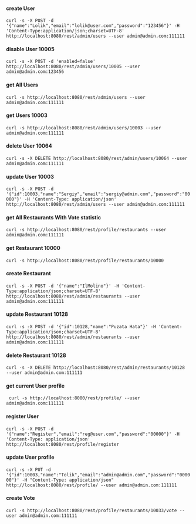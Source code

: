 #### create User
`curl -s -X POST -d '{"name":"Lolik","email":"lolik@user.com","password":"123456"}' -H 'Content-Type:application/json;charset=UTF-8' http://localhost:8080/rest/admin/users --user admin@admin.com:111111`

#### disable User 10005
`curl -s -X POST -d 'enabled=false' http://localhost:8080/rest/admin/users/10005 --user admin@admin.com:123456`

#### get All Users
`curl -s http://localhost:8080/rest/admin/users --user admin@admin.com:111111`

#### get Users 10003
`curl -s http://localhost:8080/rest/admin/users/10003 --user admin@admin.com:111111`

#### delete User 10064
`curl -s -X DELETE http://localhost:8080/rest/admin/users/10064 --user admin@admin.com:111111`

#### update User 10003
`curl -s -X POST -d '{"id":10003,"name":"Sergiy","email":"sergiy@admin.com","password":"00000"}' -H 'Content-Type: application/json' http://localhost:8080/rest/admin/users --user admin@admin.com:111111`

#### get All Restaurants With Vote statistic
`curl -s http://localhost:8080/rest/profile/restaurants --user admin@admin.com:111111`

#### get Restaurant 10000
`curl -s http://localhost:8080/rest/profile/restaurants/10000`

#### create Restaurant
`curl -s -X POST -d '{"name":"IlMolino"}' -H 'Content-Type:application/json;charset=UTF-8' http://localhost:8080/rest/admin/restaurants --user admin@admin.com:111111`

#### update Restaurant 10128
`curl -s -X POST -d '{"id":10128,"name":"Puzata Hata"}' -H 'Content-Type:application/json;charset=UTF-8' http://localhost:8080/rest/admin/restaurants --user admin@admin.com:111111`

#### delete Restaurant 10128
`curl -s -X DELETE http://localhost:8080/rest/admin/restaurants/10128  --user admin@admin.com:111111`

#### get current User profile
` curl -s http://localhost:8080/rest/profile/ --user admin@admin.com:111111`

#### register User
`curl -s -X POST -d '{"name":"Register","email":"reg@user.com","password":"00000"}' -H 'Content-Type: application/json' http://localhost:8080/rest/profile/register`

#### update User profile
`curl -s -X PUT -d '{"id":10003,"name":"Tolik","email":"admin@admin.com","password":"000000"}' -H "Content-Type: application/json" http://localhost:8080/rest/profile/ --user admin@admin.com:111111`

#### create Vote
`curl -s http://localhost:8080/rest/profile/restaurants/10033/vote --user admin@admin.com:111111`